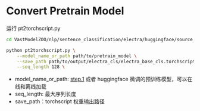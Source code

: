 # Convert Pretrain Model

运行 pt2torchscript.py
```bash
cd VastModelZOO/nlp/sentence_classification/electra/huggingface/source_code/pretrained_model

python pt2torchscript.py \
    --model_name_or_path path/to/pretrain_model \
    --save_path path/to/output/electra_cls/electra_base_cls.torchscript.pt \
    --seq_length 128 \
```
- model_name_or_path: [step.1](../finetune/huggingface_mrpc.md) 或者 huggingface 微调的预训练模型，可以在线和离线加载
- seq_length: 最大序列长度
- save_path：torchscript 权重输出路径